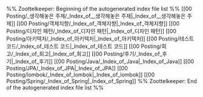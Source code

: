 %% Zoottelkeeper: Beginning of the autogenerated index file list  %%
 [[00 Posting/_생각해놓은 주제/_Index_of__생각해놓은 주제|_Index_of__생각해놓은 주제]]
 [[00 Posting/객체지향/_Index_of_객체지향|_Index_of_객체지향]]
 [[00 Posting/디자인 패턴/_Index_of_디자인 패턴|_Index_of_디자인 패턴]]
 [[00 Posting/아키텍처/_Index_of_아키텍처|_Index_of_아키텍처]]
 [[00 Posting/테스트 코드/_Index_of_테스트 코드|_Index_of_테스트 코드]]
 [[00 Posting/회고/_Index_of_회고|_Index_of_회고]]
 [[00 Posting/후기/_Index_of_후기|_Index_of_후기]]
 [[00 Posting/Java/_Index_of_Java|_Index_of_Java]]
 [[00 Posting/JPA/_Index_of_JPA|_Index_of_JPA]]
 [[00 Posting/lombok/_Index_of_lombok|_Index_of_lombok]]
 [[00 Posting/Spring/_Index_of_Spring|_Index_of_Spring]]
%% Zoottelkeeper: End of the autogenerated index file list  %%
